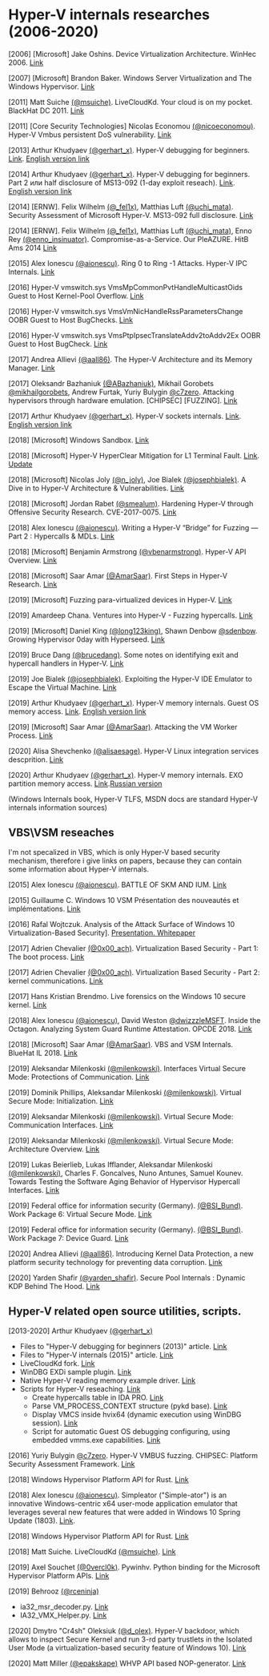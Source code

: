 # Hyper-V internals researches (2006-2020)

[2006] [Microsoft] Jake Oshins. Device Virtualization Architecture. WinHec 2006. [Link](https://cs.nyu.edu/courses/fall14/CSCI-GA.3033-010/Microsoft-Virtual-Devices.pdf)

[2007] [Microsoft] Brandon Baker. Windows Server Virtualization and The Windows Hypervisor. [Link](https://www.blackhat.com/presentations/bh-usa-07/Baker/Presentation/BH07_Baker_WSV_Hypervisor_Security.pdf)

[2011] Matt Suiche [(@msuiche)](https://twitter.com/msuiche). LiveCloudKd. Your cloud is on my pocket. BlackHat DC 2011. [Link](https://media.blackhat.com/bh-dc-11/Suiche/BlackHat_DC_2011_Suiche_Cloud%20Pocket-Slides.pdf)

[2011] [Core Security Technologies] Nicolas Economou [(@nicoeconomou)](https://twitter.com/nicoeconomou). Hyper-V Vmbus persistent DoS vulnerability. [Link](https://www.coresecurity.com/content/hyperv-vmbus-persistent-dos-vulnerability)

[2013] Arthur Khudyaev [(@gerhart_x)](https://twitter.com/gerhart_x). Hyper-V debugging for beginners. [Link](https://www.securitylab.ru/contest/444112.php). [English version link](http://hvinternals.blogspot.com/2015/10/hyper-v-debugging-for-beginners.html)

[2014] Arthur Khudyaev [(@gerhart_x)](https://twitter.com/gerhart_x). Hyper-V debugging for beginners. Part 2 или half disclosure of MS13-092 (1-day exploit reseach). [Link](https://www.securitylab.ru/contest/448457.php). [English version link](http://hvinternals.blogspot.com/2017/10/hyper-v-debugging-for-beginners-part-2.html)

[2014] [ERNW]. Felix Wilhelm [(@_fel1x)](https://twitter.com/_fel1x), Matthias Luft [(@uchi_mata)](https://twitter.com/uchi_mata). Security Assessment of Microsoft Hyper-V. MS13-092 full disclosure. [Link](https://static.ernw.de/whitepaper/ERNW_Newsletter_43_HyperV_en.pdf)

[2014] [ERNW]. Felix Wilhelm [(@_fel1x)](https://twitter.com/_fel1x), Matthias Luft  [(@uchi_mata)](https://twitter.com/uchi_mata), Enno Rey [(@enno_insinuator)](https://twitter.com/enno_insinuator). Compromise-as-a-Service. Our PleAZURE. HitB Ams 2014 [Link](https://www.ernw.de/download/ERNW_HITBAMS14_HyperV_fwilhelm_mluft_erey.pdf)

[2015] Alex Ionescu [(@aionescu)](https://twitter.com/aionescu). Ring 0 to Ring -1 Attacks. Hyper-V IPC Internals. [Link](http://web.archive.org/web/20190419095356/http://www.alex-ionescu.com/syscan2015.pdf)

[2016] Hyper-V vmswitch.sys VmsMpCommonPvtHandleMulticastOids Guest to Host Kernel-Pool Overflow. [Link](https://bugs.chromium.org/p/project-zero/issues/detail?id=688)

[2016] Hyper-V vmswitch.sys VmsVmNicHandleRssParametersChange OOBR Guest to Host BugChecks. [Link](https://bugs.chromium.org/p/project-zero/issues/detail?id=689)

[2016] Hyper-V vmswitch.sys VmsPtpIpsecTranslateAddv2toAddv2Ex OOBR Guest to Host BugCheck. [Link](https://bugs.chromium.org/p/project-zero/issues/detail?id=690)  

[2017] Andrea Allievi [(@aall86)](https://twitter.com/aall86). The Hyper-V Architecture and its Memory Manager. [Link](http://www.andrea-allievi.com/files/Recon_2017_Montreal_HyperV_public.pptx)

[2017] Oleksandr Bazhaniuk [(@ABazhaniuk)](https://twitter.com/ABazhaniuk), Mikhail Gorobets [@mikhailgorobets](https://twitter.com/mikhailgorobets), Andrew Furtak, Yuriy Bulygin [@c7zero](https://twitter.com/c7zero). Attacking hypervisors through hardware emulation. [CHIPSEC] [FUZZING]. [Link](https://www.troopers.de/downloads/troopers17/TR17_Attacking_hypervisor_through_hardwear_emulation.pdf)

[2017] Arthur Khudyaev [(@gerhart_x)](https://twitter.com/gerhart_x). Hyper-V sockets internals. [Link](https://xakep.ru/2017/08/09/hyper-v-internals). [English version link](http://hvinternals.blogspot.com/2017/09/hyperv-socket-internals.html)

[2018] [Microsoft] Windows Sandbox. [Link](https://techcommunity.microsoft.com/t5/Windows-Kernel-Internals/Windows-Sandbox/ba-p/301849)

[2018] [Microsoft] Hyper-V HyperClear Mitigation for L1 Terminal Fault. [Link](https://techcommunity.microsoft.com/t5/Virtualization/Hyper-V-HyperClear-Mitigation-for-L1-Terminal-Fault/ba-p/382429). [Update](https://techcommunity.microsoft.com/t5/Virtualization/5-14-Hyper-V-HyperClear-Update/ba-p/566499)

[2018] [Microsoft] Nicolas Joly [(@n_joly)](https://twitter.com/n_joly), Joe Bialek [(@josephbialek)](https://twitter.com/josephbialek). A Dive in to Hyper-V Architecture & Vulnerabilities. [Link](http://i.blackhat.com/us-18/Wed-August-8/us-18-Joly-Bialek-A-Dive-in-to-Hyper-V-Architecture-and-Vulnerabilities.pdf)

[2018] [Microsoft] Jordan Rabet [(@smealum)](https://twitter.com/smealum). Hardening Hyper-V through Offensive Security Research. CVE-2017-0075. [Link](http://i.blackhat.com/us-18/Thu-August-9/us-18-Rabet-Hardening-Hyper-V-Through-Offensive-Security-Research.pdf)

[2018] Alex Ionescu [(@aionescu)](https://twitter.com/aionescu). Writing a Hyper-V “Bridge” for Fuzzing — Part 2 : Hypercalls & MDLs. [Link](http://web.archive.org/web/20191024140329/http://www.alex-ionescu.com/?p=471)

[2018] [Microsoft] Benjamin Armstrong [(@vbenarmstrong)](https://twitter.com/vbenarmstrong). Hyper-V API Overview. [Link](https://yadi.sk/i/50-ADlmZ7HKq9Q)

[2018] [Microsoft] Saar Amar [(@AmarSaar)](https://twitter.com/AmarSaar). First Steps in Hyper-V Research. [Link](https://blogs.technet.microsoft.com/srd/2018/12/10/first-steps-in-hyper-v-research/)

[2019] [Microsoft] Fuzzing para-virtualized devices in Hyper-V. [Link](https://blogs.technet.microsoft.com/srd/2019/01/28/fuzzing-para-virtualized-devices-in-hyper-v/)

[2019] Amardeep Chana. Ventures into Hyper-V - Fuzzing hypercalls. [Link](https://labs.mwrinfosecurity.com/blog/ventures-into-hyper-v-part-1-fuzzing-hypercalls)

[2019] [Microsoft] Daniel King [(@long123king)](https://twitter.com/long123king), Shawn Denbow [@sdenbow](https://twitter.com/sdenbow). Growing Hypervisor 0day with Hyperseed. [Link](https://github.com/Microsoft/MSRC-Security-Research/blob/master/presentations/2019_02_OffensiveCon/2019_02%20-%20OffensiveCon%20-%20Growing%20Hypervisor%200day%20with%20Hyperseed.pdf)

[2019] Bruce Dang [(@brucedang)](https://twitter.com/brucedang). Some notes on identifying exit and hypercall handlers in Hyper-V. [Link](https://gracefulbits.com/2019/03/25/some-notes-on-identifying-exit-and-hypercall-handlers-in-hyperv)

[2019] Joe Bialek [(@josephbialek)](https://twitter.com/josephbialek). Exploiting the Hyper-V IDE Emulator to Escape the Virtual Machine. [Link](https://github.com/microsoft/MSRC-Security-Research/blob/master/presentations/2019_08_BlackHatUSA/BHUSA19_Exploiting_the_Hyper-V_IDE_Emulator_to_Escape_the_Virtual_Machine.pdf)

[2019] Arthur Khudyaev [(@gerhart_x)](https://twitter.com/gerhart_x). Hyper-V memory internals. Guest OS memory access. [Link](https://www.securitylab.ru/contest/500796.php). [English version link](https://hvinternals.blogspot.com/2019/09/hyper-v-memory-internals-guest-os-memory-access.html)

[2019] [Microsoft] Saar Amar [(@AmarSaar)](https://twitter.com/AmarSaar). Attacking the VM Worker Process. [Link](https://msrc-blog.microsoft.com/2019/09/11/attacking-the-vm-worker-process/)

[2020] Alisa Shevchenko [(@alisaesage)](https://twitter.com/alisaesage). Hyper-V Linux integration services descprition. [Link](https://re.alisa.sh/notes/Hyper-V-LIS.html)

[2020] Arthur Khudyaev [(@gerhart_x)](https://twitter.com/gerhart_x). Hyper-V memory internals. EXO partition memory access. [Link](http://hvinternals.blogspot.com/2020/06/hyper-v-memory-internals-exo-partition.html).[Russian version](https://xakep.ru/2020/06/24/hyper-v-exo/) 


(Windows Internals book, Hyper-V TLFS, MSDN docs are standard Hyper-V internals information sources)

## VBS\VSM reseaches

I'm not specalized in VBS, which is only Hyper-V based security mechanism, therefore i give links on papers, because they can contain some information about Hyper-V internals. 

[2015] Alex Ionescu [(@aionescu)](https://twitter.com/aionescu). BATTLE OF SKM AND IUM. [Link](http://web.archive.org/web/20190728160948/http://www.alex-ionescu.com/blackhat2015.pdf)

[2015] Guillaume C. Windows 10 VSM Présentation des nouveautés et implémentations. [Link](https://www.ossir.org/bretagne/supports/2015/201512/win10vsm.pdf)

[2016] Rafal Wojtczuk. Analysis of the Attack Surface of Windows 10 Virtualization-Based Security]. [Presentation. ](https://www.blackhat.com/docs/us-16/materials/us-16-Wojtczuk-Analysis-Of-The-Attack-Surface-Of-Windows-10-Virtualization-Based-Security.pdf)
[Whitepaper](https://www.blackhat.com/docs/us-16/materials/us-16-Wojtczuk-Analysis-Of-The-Attack-Surface-Of-Windows-10-Virtualization-Based-Security-wp.pdf)

[2017] Adrien Chevalier [(@0x00_ach)](https://twitter.com/@0x00_ach). Virtualization Based Security - Part 1: The boot process. [Link](https://blog.amossys.fr/virtualization-based-security-part1.html)

[2017] Adrien Chevalier [(@0x00_ach)](https://twitter.com/@0x00_ach). Virtualization Based Security - Part 2: kernel communications. [Link](https://blog.amossys.fr/virtualization-based-security-part2.html)

[2017] Hans Kristian Brendmo. Live forensics on the Windows 10 secure kernel. [Link](https://pdfs.semanticscholar.org/e275/cc28c5c8e8e158c45e5e773d0fa3da01e118.pdf)

[2018] Alex Ionescu [(@aionescu)](https://twitter.com/aionescu), David Weston [@dwizzzleMSFT](https://twitter.com/dwizzzleMSFT). Inside the Octagon. Analyzing System Guard Runtime Attestation. OPCDE 2018. [Link](http://web.archive.org/web/20180808153201/http://alex-ionescu.com/Publications/OPCDE/octagon.pdf)

[2018] [Microsoft] Saar Amar [(@AmarSaar)](https://twitter.com/AmarSaar). VBS and VSM Internals. BlueHat IL 2018. [Link](https://github.com/saaramar/Publications/blob/master/BluehatIL_VBS_meetup/VBS_Internals.pdf)

[2019] Aleksandar Milenkoski [(@milenkowski)](https://twitter.com/milenkowski). Interfaces Virtual Secure Mode: Protections of Communication. [Link](https://github.com/ernw/Windows-Insight/blob/master/articles/VSM/milenkoski_issrew_signed.pdf)

[2019] Dominik Phillips, Aleksandar Milenkoski [(@milenkowski)](https://twitter.com/milenkowski). Virtual Secure Mode: Initialization. [Link](https://github.com/ernw/Windows-Insight/blob/master/articles/VSM/vsm_init_signed.pdf)

[2019] Aleksandar Milenkoski [(@milenkowski)](https://twitter.com/milenkowski). Virtual Secure Mode: Communication Interfaces. [Link](https://github.com/ernw/Windows-Insight/blob/master/articles/VSM/vsm_communication_signed.pdf)

[2019] Aleksandar Milenkoski [(@milenkowski)](https://twitter.com/milenkowski). Virtual Secure Mode: Architecture Overview. [Link](https://github.com/ernw/Windows-Insight/blob/master/articles/VSM/vsm_architecture_signed.pdf)

[2019] Lukas Beierlieb, Lukas Ifflander, Aleksandar Milenkoski [(@milenkowski)](https://twitter.com/milenkowski), Charles F. Goncalves, Nuno Antunes, Samuel Kounev. Towards Testing the Software Aging Behavior of Hypervisor Hypercall Interfaces. [Link](https://github.com/ernw/Windows-Insight/blob/master/articles/VSM/milenkoski_issrew_signed.pdf)

[2019] Federal office for information security (Germany). [(@BSI_Bund)](https://twitter.com/BSI_Bund). Work Package 6: Virtual Secure Mode. [Link](https://www.bsi.bund.de/SharedDocs/Downloads/DE/BSI/Cyber-Sicherheit/SiSyPHus/Workpackage6_Virtual_Secure_Mode.pdf?__blob=publicationFile&v=2)

[2019] Federal office for information security (Germany). [(@BSI_Bund)](https://twitter.com/BSI_Bund). Work Package 7: Device Guard. [Link](https://www.bsi.bund.de/SharedDocs/Downloads/DE/BSI/Cyber-Sicherheit/SiSyPHus/Workpackage7_Device_Guard.pdf?__blob=publicationFile&v=5)

[2020] Andrea Allievi [(@aall86)](https://twitter.com/aall86). Introducing Kernel Data Protection, a new platform security technology for preventing data corruption. [Link](https://www.microsoft.com/security/blog/2020/07/08/introducing-kernel-data-protection-a-new-platform-security-technology-for-preventing-data-corruption/)

[2020] Yarden Shafir [(@yarden_shafir)](https://twitter.com/yarden_shafir). Secure Pool Internals : Dynamic KDP Behind The Hood. [Link](https://windows-internals.com/secure-pool)

## Hyper-V related open source utilities, scripts. 

[2013-2020] Arthur Khudyaev [(@gerhart_x)](https://twitter.com/gerhart_x)
* Files to "Hyper-V debugging for beginners (2013)" article. [Link](http://yadi.sk/d/jJJGTL7xCuFAV)
* Files to "Hyper-V internals (2015)" article. [Link](https://drive.google.com/file/d/0B8WEjIxRncDRUVFLWGhXN0xDMHc)
* LiveCloudKd fork. [Link](https://github.com/gerhart01/LiveCloudKd)
* WinDBG EXDi sample plugin. [Link](https://github.com/gerhart01/LiveCloudKd/tree/master/ExdiKdSample)
* Native Hyper-V reading memory example driver. [Link](https://github.com/gerhart01/LiveCloudKd/tree/master/hvmm)
* Scripts for Hyper-V reseaching. [Link](https://github.com/gerhart01/Hyper-V-scripts)
	 * Create hypercalls table in IDA PRO. [Link](https://github.com/gerhart01/Hyper-V-scripts/blob/master/CreatemVmcallHandlersTable20H1.py)
	 * Parse VM_PROCESS_CONTEXT structure (pykd base). [Link](https://github.com/gerhart01/Hyper-V-scripts/blob/master/ParsePrtnStructure.py)
	 * Display VMCS inside hvix64 (dynamic execution using WinDBG session). [Link](https://github.com/gerhart01/Hyper-V-scripts/blob/master/display-vmcs.py)
	 * Script for automatic Guest OS debugging configuring, using embedded vmms.exe capabilities. [Link](https://github.com/gerhart01/Hyper-V-scripts/blob/master/hyperv-dbg-2019.ps1)

[2016] Yuriy Bulygin [@c7zero](https://twitter.com/c7zero). Hyper-V VMBUS fuzzing. CHIPSEC: Platform Security Assessment Framework. [Link](https://github.com/chipsec/chipsec/tree/master/chipsec/modules/tools/vmm/hv)

[2018] Windows Hypervisor Platform API for Rust. [Link](https://crates.io/crates/libwhp)

[2018] Alex Ionescu [(@aionescu)](https://twitter.com/aionescu). Simpleator ("Simple-ator") is an innovative Windows-centric x64 user-mode application emulator that leverages several new features that were added in Windows 10 Spring Update (1803). [Link](https://github.com/ionescu007/Simpleator).

[2018] Windows Hypervisor Platform API for Rust. [Link](https://crates.io/crates/libwhp)

[2018] Matt Suiche. LiveCloudKd [(@msuiche)](https://twitter.com/msuiche). [Link](https://github.com/comaeio/LiveCloudKd)

[2019] Axel Souchet [(@0vercl0k)](https://twitter.com/0vercl0k). Pywinhv. Python binding for the Microsoft Hypervisor Platform APIs. [Link](https://github.com/0vercl0k/pywinhv)

[2019] Behrooz [(@rceninja)](https://twitter.com/rceninja) 
* ia32_msr_decoder.py. [Link](https://github.com/RceNinja/Re-Scripts/blob/master/scripts/IA32-MSR-Decoder/ia32_msr_decoder.py)
* IA32_VMX_Helper.py. [Link](https://github.com/RceNinja/Re-Scripts/blob/master/scripts/IA32-VMX-Helper/IA32_VMX_Helper.py)

[2020] Dmytro "Cr4sh" Oleksiuk [(@d_olex)](https://twitter.com/d_olex). Hyper-V backdoor, which allows to inspect Secure Kernel and run 3-rd party trustlets in the Isolated User Mode (a virtualization-based security feature of Windows 10). [Link](https://github.com/Cr4sh/s6_pcie_microblaze/tree/master/python/payloads/DmaBackdoorHv)

[2020] Matt Miller [(@epakskape)](https://twitter.com/epakskape) WHVP API based NOP-generator. [Link](https://github.com/epakskape/whpexp)
